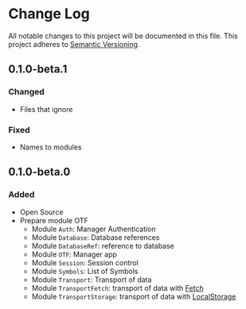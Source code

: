 # Change Log
All notable changes to this project will be documented in this file.
This project adheres to [Semantic Versioning](http://semver.org/).

## 0.1.0-beta.1
### Changed

 - Files that ignore

### Fixed
 
 - Names to modules


## 0.1.0-beta.0
### Added

 - Open Source
 - Prepare module OTF
    - Module `Auth`: Manager Authentication
    - Module `Database`: Database references
    - Module `DatabaseRef`: reference to database
    - Module `OTF`: Manager app
    - Module `Session`: Session control
    - Module `Symbols`: List of Symbols
    - Module `Transport`: Transport of data
    - Module `TransportFetch`: transport of data with [Fetch]
    - Module `TransportStorage`: transport of data with [LocalStorage]


[Fetch]: https://developer.mozilla.org/en/docs/Web/API/Fetch_API
[LocalStorage]: https://developer.mozilla.org/en-US/docs/Web/API/Window/localStorage
